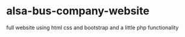 # alsa-bus-company-website
full website using html css and bootstrap and a little php functionality
